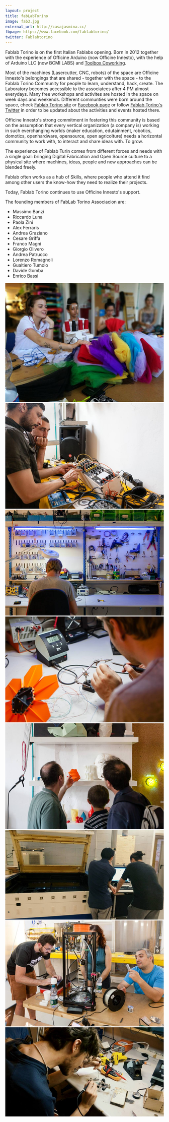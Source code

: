 ```yaml
---
layout: project
title: fabLabTorino
image: fab3.jpg
external_url: http://casajasmina.cc/
fbpage: https://www.facebook.com/fablabtorino/
twitter: Fablabtorino
---
```


Fablab Torino is on the first Italian Fablabs opening. Born in 2012 together with the experience of Officine Arduino (now Officine Innesto), with the help of Arduino LLC (now BCMI LABS) and [Toolbox Coworking](http://www.toolboxoffice.it/en/).

Most of the machines (Lasercutter, CNC, robots) of the space are Officine Innesto's belongings that are shared - together with the space - to the Fablab Torino Community for people to learn, understand, hack, create. The Laboratory becomes accessible to the associatees after 4 PM almost everydays. Many free workshops and activites are hosted in the space on week days and weekends. Different communties were born around the space, check [Fablab Torino site](fablabtorino.com) or [Facebook page](https://www.facebook.com/fablabtorino/) or follow [Fablab Torino's Twitter](https://twitter.com/Fablabtorino) in order to be updated about the activities and events hosted there.

Officine Innesto's strong commitment in fostering this community is based on the assumption that every vertical organization (a company is) working in such everchanging worlds (maker education, edutainment, robotics, domotics, openhardware, opensource, open agricolture) needs a horizontal community to work with, to interact and share ideas with. To grow.

The experience of Fablab Turin comes from different forces and needs with a single goal: bringing Digital Fabrication and Open Source culture to a physical site where machines, ideas, people and new approaches can be blended freely.

Fablab often works as a hub of Skills, where people who attend it find among other users the know-how they need to realize their projects.

Today, Fablab Torino continues to use Officine Innesto's support.

The founding members of FabLab Torino Associacion are:
* Massimo Banzi
* Riccardo Luna
* Paola Zini
* Alex Ferraris
* Andrea Graziano
* Cesare Griffa
* Franco Magni
* Giorgio Olivero
* Andrea Patrucco
* Lorenzo Romagnoli
* Gualtiero Tumolo
* Davide Gomba
* Enrico Bassi


<div class="photo-carousel">
    <img src="/images/projects/fab1.jpg">
    <img src="/images/projects/fab2.jpg">
    <img src="/images/projects/fab3.jpg">
    <img src="/images/projects/fab4.jpg">
    <img src="/images/projects/fab5.jpg">
    <img src="/images/projects/fab6.jpg">
    <img src="/images/projects/fab7.jpg">
    <img src="/images/projects/fab8.jpg">
</div>

